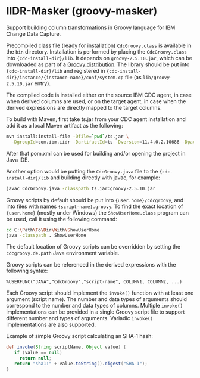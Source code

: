 # IIDR-Masker (groovy-masker)
Support building column transformations in Groovy language for IBM Change Data Capture.

Precompiled class file (ready for installation) `CdcGroovy.class` 
is available in the `bin` directory.
Installation is performed by placing the `CdcGroovy.class` into `{cdc-install-dir}/lib`.
It depends on `groovy-2.5.10.jar`, which can be downloaded as part 
of a [Groovy distribution](https://dl.bintray.com/groovy/maven/apache-groovy-binary-2.5.10.zip).
The library should be put into `{cdc-install-dir}/lib` and 
registered in `{cdc-install-dir}/instance/{instance-name}/conf/system.cp` 
file (as `lib/groovy-2.5.10.jar` entry). 

The compiled code is installed either on the source IBM CDC agent, 
in case when derived columns are used, or on the target agent, in case 
when the derived expressions are directly mapped to the target columns.

To build with Maven, first take ts.jar from your CDC agent installation
and add it as a local Maven artifact as the following:

```bash
mvn install:install-file -Dfile=`pwd`/ts.jar \
  -DgroupId=com.ibm.iidr -DartifactId=ts -Dversion=11.4.0.2.10686 -Dpackaging=jar
```

After that pom.xml can be used for building and/or opening the project in Java IDE.

Another option would be putting the `CdcGroovy.java` file to the `{cdc-install-dir}/lib`
and building directly with javac, for example:

```bash
javac CdcGroovy.java -classpath ts.jar:groovy-2.5.10.jar
```

Groovy scripts by default should be put into `{user.home}/cdcgroovy`,
and into files with names `{script-name}.groovy`.
To find the exact location of `{user.home}` (mostly under Windows)
 the `ShowUserHome.class` program can be used, call it using the following command:
```bash
cd C:\Path\To\Dir\With\ShowUserHome
java -classpath . ShowUserHome
```

The default location of Groovy scripts can be overridden by setting the
`cdcgroovy.de.path` Java environment variable.

Groovy scripts can be referenced in the derived expressions with the following syntax:
```
%USERFUNC("JAVA","CdcGroovy","script-name", COLUMN1, COLUMN2, ...)
```

Each Groovy script should implement the `invoke()` function with 
at least one argument (script name).
The number and data types of arguments should correspond 
to the number and data types of columns.
Multiple `invoke()` implementations can be provided in a single 
Groovy script file to support different number and types of arguments.
Variadic `invoke()` implementations are also supported.

Example of simple Groovy script calculating an SHA-1 hash:

```Groovy
def invoke(String scriptName, Object value) {
   if (value == null)
     return null;
   return "sha1:" + value.toString().digest("SHA-1");
}
```

